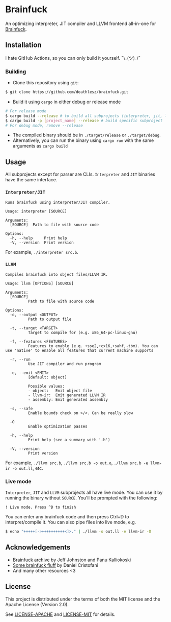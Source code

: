 
# Brainfuck

An optimizing interpreter, JIT compiler and LLVM frontend all-in-one for [Brainfuck](https://brainfuck.org/brainfuck.html).
## Installation

I hate GitHub Actions, so you can only build it yourself. ¯\\\_(ツ)_/¯ 

### Building
- Clone this repository using `git`:
```sh
$ git clone https://github.com/deathlesz/brainfuck.git
```
- Build it using `cargo` in either debug or release mode
```sh
# For release mode
$ cargo build --release # to build all subprojects (interpreter, jit, llvm)
$ cargo build -p [project_name] --release # build specific subproject
# For debug mode, remove --release
```
- The compiled binary should be in `./target/release` or `./target/debug`.
- Alternatively, you can run the binary using `cargo run` with the same arguments as `cargo build`
## Usage

All subprojects except for parser are CLIs. `Interpreter` and `JIT` binaries have the same interface.

### `Interpreter/JIT`
```
Runs brainfuck using interpreter/JIT compiler.

Usage: interpreter [SOURCE]

Arguments:
  [SOURCE]  Path to file with source code

Options:
  -h, --help     Print help
  -V, --version  Print version
```
For example, `./interpreter src.b`.
### `LLVM`
```
Compiles brainfuck into object files/LLVM IR.

Usage: llvm [OPTIONS] [SOURCE]

Arguments:
  [SOURCE]
          Path to file with source code

Options:
  -o, --output <OUTPUT>
          Path to output file

  -t, --target <TARGET>
          Target to compile for (e.g. x86_64-pc-linux-gnu)

  -f, --features <FEATURES>
          Features to enable (e.g. +sse2,+cx16,+sahf,-tbm). You can use 'native' to enable all features that current machine supports

  -r, --run
          Use JIT compiler and run program

  -e, --emit <EMIT>
          [default: object]

          Possible values:
          - object:   Emit object file
          - llvm-ir:  Emit generated LLVM IR
          - assembly: Emit generated assembly

  -s, --safe
          Enable bounds check on >/<. Can be really slow

  -O
          Enable optimization passes

  -h, --help
          Print help (see a summary with '-h')

  -V, --version
          Print version
```
For example, `./llvm src.b`, `./llvm src.b -o out.o`, `./llvm src.b -e llvm-ir -o out.ll`, etc.
### Live mode
`Interpreter`, `JIT` and `LLVM` subprojects all have live mode. You can use it by running the binary without `SOURCE`. You'll be prompted with the following:
```
! Live mode. Press ^D to finish
```
You can enter any brainfuck code and then press Ctrl+D to interpret/compile it. You can also pipe files into live mode, e.g. 
```sh
$ echo "+++++[->++++++++++<]>." | ./llvm -o out.ll -e llvm-ir -O
```
## Acknowledgements
- [Brainfuck archive](https://sange.fi/esoteric/brainfuck)  by Jeff Johnston and Panu Kalliokoski
- [Some brainfuck fluff](https://brainfuck.org) by Daniel Cristofani
- And many other resources <3
## License

This project is distributed under the terms of both the MIT license and the Apache License (Version 2.0).

See [LICENSE-APACHE](LICENSE-APACHE) and [LICENSE-MIT](LICENSE-MIT) for details.
